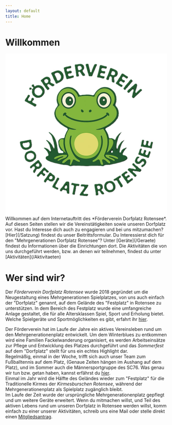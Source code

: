 ```yaml
---
layout: default
title: Home
---
```


# Willkommen
<img align="right" src="assets/bilder/Frosch.jpg" alt="Frosch-Logo">
Willkommen auf dem Internetauftritt des *Förderverein Dorfplatz Rotensee*.
Auf diesen Seiten stellen wir die Vereinstätigkeiten sowie unseren Dorfplatz vor. 
Hast du Interesse dich auch zu engagieren und bei uns mitzumachen? [Hier](/Satzung) findest du unser Beitrittsformular.  
Du Interessierst dich für den "Mehrgenerationen Dorfplatz Rotensee"? Unter [Geräte](/Geraete) findest du Informationen über die Einrichtungen dort.  
Die Aktivitäten die von uns durchgeführt werden, bzw. an denen wir teilnehmen, findest du unter [Aktivitäten](/Aktivitaeten)  

# Wer sind wir?
Der *Förderverein Dorfplatz Rotensee* wurde 2018 gegründet um die Neugestaltung eines Mehrgenerationen Spielplatzes, von uns auch einfach der "Dorfplatz" genannt, auf dem Gelände des "Festplatz" in Rotensee zu unterstützen. In dem Bereich des Festplatz wurde eine umfangreiche Anlage gestaltet, die für alle Altersklassen Spiel, Sport und Erholung bietet. Welche Spielgeräte und Sportmöglichkeiten es gibt, erfahrt ihr [hier](/Geraete).

Der Förderverein hat im Laufe der Jahre ein aktives Vereinsleben rund um den Mehrgenerationenplatz entwickelt. Um dem Winterblues zu entkommen wird eine Familien Fackelwanderung organisiert, es werden Arbeitseinsätze zur Pflege und Entwicklung des Platzes durchgeführt und das *Sommerfest* auf dem "Dorfplatz" stellt für uns ein echtes Highlight dar.  
Regelmäßig, einmal in der Woche, trifft sich auch unser Team zum Fußballtennis auf dem Platz, (Genaue Zeiten hängen im Aushang auf dem Platz), und im Sommer auch die Männersportgruppe des SC76. Was genau wir tun bzw. getan haben, kannst erfährst du [hier](/Aktivitaeten).  
Einmal im Jahr wird die Hälfte des Geländes wieder zum "Festplatz" für die Traditionelle Kirmes der *Kirmesburschen Rotensee*, während der Mehrgenerationenplatz als Spielplatz zugänglich bleibt.  
Im Laufe der Zeit wurde der ursprüngliche Mehrgenerationenplatz gepflegt und um weitere Geräte erweitert. Wenn du mitmachen willst, und Teil des aktiven Lebens rund um unseren Dorfplatz in Rotensee werden willst, komm einfach zu einer unserer Aktivitäten, schreib uns eine Mail oder stelle direkt einen [Mitgliedsantrag](/Satzung).
